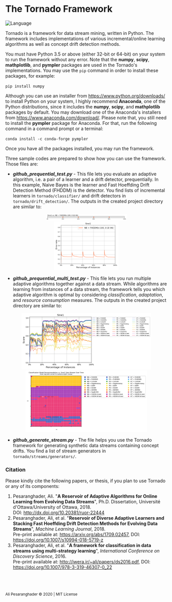 # The Tornado Framework

![Language](https://img.shields.io/badge/language-Python-blue.svg)

Tornado is a framework for data stream mining, written in Python. The framework includes implementations of various incremental/online learning algorithms as well as concept drift detection methods.

You must have Python 3.5 or above (either 32-bit or 64-bit) on your system to run the framework without any error. Note that the **numpy**, **scipy**, **mathplotlib**, and **pympler** packages are used in the Tornado's implementations. You may use the `pip` command in order to install these packages, for example:

`pip install numpy`

Although you can use an installer from https://www.python.org/downloads/ to install Python on your system, I highly recommend **Anaconda**, one of the Python distributions, since it includes the **numpy**, **scipy**, and **mathplotlib** packages by default. You may download one of the Anaconda's installers from https://www.anaconda.com/download/. Please note that, you still need to install the **pympler** package for Anaconda. For that, run the following command in a command prompt or a terminal:

`conda install -c conda-forge pympler`

Once you have all the packages installed, you may run the framework.

Three sample codes are prepared to show how you can use the framework. Those files are:
* **_github_prequential_test.py_** - This file lets you evaluate an adaptive algorithm, i.e. a pair of a learner and a drift detector, prequentially. In this example, Naive Bayes is the learner and Fast Hoeffding Drift Detection Method (FHDDM) is the detector. You find lists of incremental learners in `tornado/classifier/` and drift detectors in `tornado/drift_detection/`. The outputs in the created project directory are similar to:

<p align="center">
  <img src="/tutorial_img/pr/nb_fhddm.100.png" width="50%"/><br />
  <img src="/tutorial_img/pr/nb_fhddm.100.er.png" width="40%"/>
</p>

* **_github_prequential_multi_test.py_** - This file lets you run multiple adaptive algorithms together against a data stream. While algorithms are learning from instances of a data stream, the framework tells you which adaptive algorithm is optimal by considering _classification_, _adaptation_, and _resource consumption_ measures. The outputs in the created project directory are similar to:

<p align="center">
  <img src="/tutorial_img/multi/sine1_multi_score.png" width="80%"/><br />
  <img src="/tutorial_img/multi/sine1_multi_sine1_cr.png" width="75%"/>
</p>

* **_github_generate_stream.py_** - The file helps you use the Tornado framework for generating synthetic data streams containing concept drifts. You find a list of stream generators in `tornado/streams/generators/`.

### Citation

Please kindly cite the following papers, or thesis, if you plan to use Tornado or any of its components:

1. Pesaranghader, Ali. "__A Reservoir of Adaptive Algorithms for Online Learning from Evolving Data Streams__", Ph.D. Dissertation, Université d'Ottawa/University of Ottawa, 2018. <br />
DOI: http://dx.doi.org/10.20381/ruor-22444
2. Pesaranghader, Ali, et al. "__Reservoir of Diverse Adaptive Learners and Stacking Fast Hoeffding Drift Detection Methods for Evolving Data Streams__", *Machine Learning Journal*, 2018. <br />
Pre-print available at: https://arxiv.org/abs/1709.02457, DOI: https://doi.org/10.1007/s10994-018-5719-z
3. Pesaranghader, Ali, et al. "__A framework for classification in data streams using multi-strategy learning__", *International Conference on Discovery Science*, 2016. <br />
Pre-print available at: http://iwera.ir/~ali/papers/ds2016.pdf, DOI: https://doi.org/10.1007/978-3-319-46307-0_22

<br/>
<br/>

<sub>Ali Pesaranghader © 2020 | MIT License
